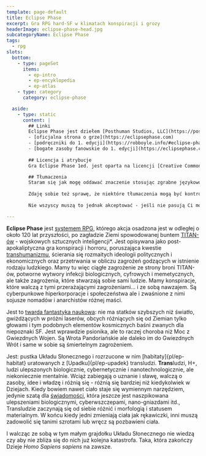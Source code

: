 ```yaml
---
template: page-default
title: Eclipse Phase
excerpt: Gra RPG hard-SF w klimatach konspiracji i grozy
headerImage: eclipse-phase-head.jpg
subcategoryName: Eclipse Phase
tags:
  - rpg
slots:
  bottom:
    - type: pageSet
      items:
        - ep-intro
        - ep-encyklopedia
        - ep-atlas
    - type: category
      category: eclipse-phase

  aside:
    - type: static
      content: |
        ## Linki
        Eclipse Phase jest dziełem [Posthuman Studios, LLC](https://posthumanstudios.com/)
        - [oficjalna strona o grze](https://eclipsephase.com)
        - [podręczniki do 1. edycji](https://robboyle.info/#eclipse-phase-pdfs)
        - [bogate zasoby fanowskie do 1. edycji](https://eclipsephase.com/ep1-resources/)
        
        ## Licencja i atrybucje
        Gra Eclipse Phase 1ed. jest oparta na licencji [Creative Commons BY-NC-SA 3.0](https://creativecommons.org/licenses/by-nc-sa/3.0/). Oznacza to między innymi, że można udostępniać (kopiować i rozpowszechniać) materiał gry oraz adaptować go (remiksować, przekształcać i budować na jego podstawie).

        ## Tłumaczenia
        Staram się jak mogę oddawać znaczenie stosując zgrabne językowo i (o ile to możliwe) polskie tłumaczenie. Jednak nie jestem profesjonalnym tłumaczem - moje tłumaczenia mogą kłuć w oczy, godzić w poczytalność i powodować łysienie plackowate. Do tego nie ma kanonu tłumaczenia wielu specyficznych nazw i zwrotów wykorzystywanych w tym systemie. 
        
        Zdaję sobie też sprawę, że niektóre tłumaczenia mogą być kontrowersyjne - na przykład przełożenie Barsoomians na Fremeni podyktowane jest tym, że niewielu Polaków czytało "Księżniczkę Marsa" i pewnie niewielu przeczyta tę dość starą pozycję, natomiast zdecydowanie więcej czytało bądź widziało "Diunę". 
        
        Nie wszyscy muszą to jednak akceptować - jeśli nie pasują Ci moje tłumaczenia to zapraszam do zapoznania się z oryginałem i ew. konstruktywnej [dyskusji]{pl/kontakt}.

---
```


**Eclipse Phase** jest [systemem RPG](http://pl.wikipedia.org/wiki/Gra_fabularna), którego akcja osadzona jest w odległej o około 120 lat przyszłości, po zagładzie Ziemi spowodowanej buntem [TITAN-ów](#) - wojskowych sztucznych inteligencji*. Jest opisywana jako post-apokaliptyczna gra konspiracji i horroru, poruszająca kwestie [transhumanizmu](http://pl.wikipedia.org/wiki/Transhumanizm), ścierania się rozmaitych ideologii politycznych i ekonomicznych oraz przetrwania w obliczu zagrożeń godzących w istnienie rodzaju ludzkiego. Mamy tu więc ciągłe zagrożenie ze strony broni TITAN-ów, potworne wytwory infekcji biologicznych, cyfrowych i memetycznych, ale także zagrożenia, które stwarzają sobie sami ludzie. Mamy konspiracje, które walczą z tymi przerażającymi zagrożeniami... i ze sobą nawzajem. Są cyberpunkowe hiperkorporacje i społeczeństwa ale i zwaśnione z nimi sojusze nomadów i anarchistów różnej maści.

Jest to [twarda fantastyka naukowa](http://pl.wikipedia.org/wiki/Hard_science_fiction): nie ma statków szybszych niż światło, gwiżdżących w próżni laserów, obcych różniących się od Ziemian tylko głowami i tym podobnych elementów kosmicznych baśni zwanych dla niepoznaki SF. Jest wprawdzie psionika, ale to raczej choroba niż Moc z Gwiezdnych Wojen. Są Wrota Pandoriańskie ale daleko im do Gwiezdnych Wrót i same w sobie są śmiertelnym zagrożeniem.

Jest: pustka Układu Słonecznego i rozrzucone w nim [habitaty]{pl/ep-habitat} uratowanych z [Upadku]{pl/ep-upadek} transludzi. **Trans**ludzi, H+, ludzi ulepszonych biologicznie, cybernetycznie i nanotechnologicznie, ale niekoniecznie mentalnie. Wciąż zabiegają o uznanie i sławę, walczą o zasoby, idee i władzę i różnią się - różnią się bardziej niż kiedykolwiek w Dziejach. Kiedy bowiem nawet ciało staje się wymiennym narzędziem, jedynie szatą dla [świadomości](#), która jeszcze jest naszpikowana ulepszeniami biologicznymi, cyberwszczepami, nano-gniazdami itd., Transludzie zaczynają się od siebie różnić i morfologią i statusem materialnym. W końcu kiedy jedni zmieniają ciała jak rękawiczki, inni muszą zadowolić się tanimi szrotami lub wręcz są pozbawieni ciała. 

I walcząc ze sobą w tym małym grajdołku Układu Słonecznego nie wiedzą czy aby nie zbliża się do nich już kolejna katastrofa. Taka, która zakończy Dzieje _Homo Sapiens sapiens_ na zawsze.

